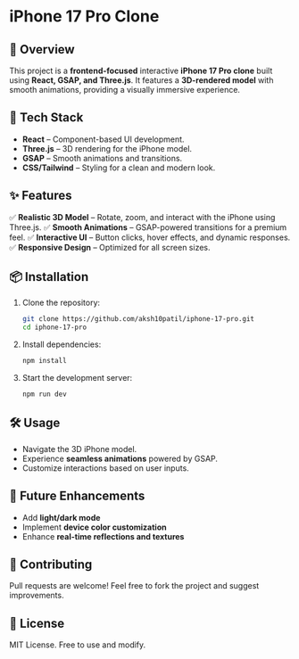 
# iPhone 17 Pro Clone

## 🚀 Overview
This project is a **frontend-focused** interactive **iPhone 17 Pro clone** built using **React, GSAP, and Three.js**. It features a **3D-rendered model** with smooth animations, providing a visually immersive experience.

## 🎨 Tech Stack
- **React** – Component-based UI development.
- **Three.js** – 3D rendering for the iPhone model.
- **GSAP** – Smooth animations and transitions.
- **CSS/Tailwind** – Styling for a clean and modern look.

## ✨ Features
✅ **Realistic 3D Model** – Rotate, zoom, and interact with the iPhone using Three.js.
✅ **Smooth Animations** – GSAP-powered transitions for a premium feel.
✅ **Interactive UI** – Button clicks, hover effects, and dynamic responses.
✅ **Responsive Design** – Optimized for all screen sizes.

## 📦 Installation
1. Clone the repository:
   ```sh
   git clone https://github.com/aksh10patil/iphone-17-pro.git
   cd iphone-17-pro
   ```
2. Install dependencies:
   ```sh
   npm install
   ```
3. Start the development server:
   ```sh
   npm run dev
   ```

## 🛠 Usage
- Navigate the 3D iPhone model.
- Experience **seamless animations** powered by GSAP.
- Customize interactions based on user inputs.

## 🎯 Future Enhancements
- Add **light/dark mode**
- Implement **device color customization**
- Enhance **real-time reflections and textures**

## 🤝 Contributing
Pull requests are welcome! Feel free to fork the project and suggest improvements.

## 📜 License
MIT License. Free to use and modify.

